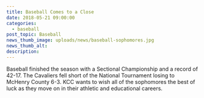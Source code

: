```yaml
---
title: Baseball Comes to a Close
date: 2018-05-21 09:00:00
categories:
  - baseball
post_topic: Baseball
news_thumb_image: uploads/news/baseball-sophomores.jpg
news_thumb_alt:
description:
---
```


Baseball finished the season with a Sectional Championship and a record of 42-17. The Cavaliers fell short of the National Tournament losing to McHenry County 6-3. KCC wants to wish all of the sophomores the best of luck as they move on in their athletic and educational careers.
